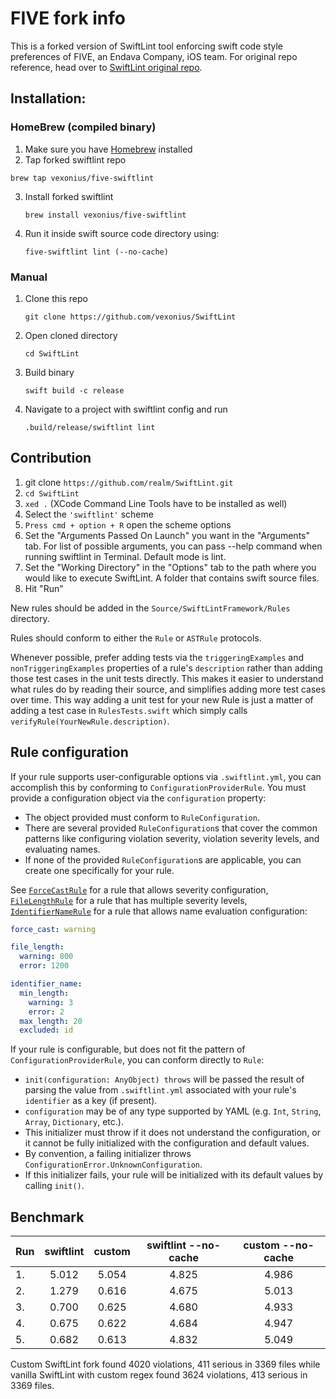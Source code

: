 # FIVE fork info

This is a forked version of SwiftLint tool enforcing swift code style preferences of FIVE, an Endava Company, iOS team. For original repo reference, head over to [SwiftLint original repo](https://github.com/realm/SwiftLint). 

## Installation: 

### HomeBrew (compiled binary)

1. Make sure you have [Homebrew](https://brew.sh/) installed
2. Tap forked swiftlint repo
  ```
  brew tap vexonius/five-swiftlint
  ```
3. Install forked swiftlint
   ```
   brew install vexonius/five-swiftlint
   ```
4. Run it inside swift source code directory using:
   ```
   five-swiftlint lint (--no-cache)
   ```

### Manual
1. Clone this repo
   ```
   git clone https://github.com/vexonius/SwiftLint
   ```
2. Open cloned directory
   ```
   cd SwiftLint
   ```
3. Build binary
   ```
   swift build -c release
   ```
4. Navigate to a project with swiftlint config and run
   ```
   .build/release/swiftlint lint
   ```

## Contribution

1. git clone `https://github.com/realm/SwiftLint.git`
2. `cd SwiftLint`
3. `xed .` (XCode Command Line Tools have to be installed as well)
4. Select the `'swiftlint'` scheme
5. `Press cmd + option + R` open the scheme options
6. Set the "Arguments Passed On Launch" you want in the "Arguments" tab. For list of possible arguments, you can pass --help command when running swiftlint in Terminal. Default mode is lint. 
7. Set the "Working Directory" in the "Options" tab to the path where you would like to execute SwiftLint. A folder that contains swift source files.
8. Hit "Run"

New rules should be added in the `Source/SwiftLintFramework/Rules` directory.

Rules should conform to either the `Rule` or `ASTRule` protocols.

Whenever possible, prefer adding tests via the `triggeringExamples` and `nonTriggeringExamples` properties of a rule's `description` rather than adding those test cases in the unit tests directly. This makes it easier to understand what rules do by reading their source, and simplifies adding more test cases over time. This way adding a unit test for your new Rule is just a matter of adding a test case in `RulesTests.swift` which simply calls `verifyRule(YourNewRule.description)`.

## Rule configuration

If your rule supports user-configurable options via `.swiftlint.yml`, you can accomplish this by conforming to `ConfigurationProviderRule`. You must provide a configuration object via the `configuration` property:

* The object provided must conform to `RuleConfiguration`.
* There are several provided `RuleConfiguration`s that cover the common patterns like
  configuring violation severity, violation severity levels, and evaluating
  names.
* If none of the provided `RuleConfiguration`s are applicable, you can create one
  specifically for your rule.

See [`ForceCastRule`](https://github.com/realm/SwiftLint/blob/main/Source/SwiftLintFramework/Rules/Idiomatic/ForceCastRule.swift)
for a rule that allows severity configuration,
[`FileLengthRule`](https://github.com/realm/SwiftLint/blob/main/Source/SwiftLintFramework/Rules/Metrics/FileLengthRule.swift)
for a rule that has multiple severity levels,
[`IdentifierNameRule`](https://github.com/realm/SwiftLint/blob/main/Source/SwiftLintFramework/Rules/Style/IdentifierNameRule.swift)
for a rule that allows name evaluation configuration:

``` yaml
force_cast: warning

file_length:
  warning: 800
  error: 1200

identifier_name:
  min_length:
    warning: 3
    error: 2
  max_length: 20
  excluded: id
```

If your rule is configurable, but does not fit the pattern of `ConfigurationProviderRule`, you can conform directly to `Rule`:

* `init(configuration: AnyObject) throws` will be passed the result of parsing the
  value from `.swiftlint.yml` associated with your rule's `identifier` as a key
  (if present).
* `configuration` may be of any type supported by YAML (e.g. `Int`, `String`, `Array`,
  `Dictionary`, etc.).
* This initializer must throw if it does not understand the configuration, or
  it cannot be fully initialized with the configuration and default values.
* By convention, a failing initializer throws
  `ConfigurationError.UnknownConfiguration`.
* If this initializer fails, your rule will be initialized with its default
  values by calling `init()`.
  
## Benchmark

| Run  | swiftlint | custom | swiftlint --no-cache | custom --no-cache |
| :--- | :-------: | :----: | :------------------: | :---------------: |
| 1.   |   5.012   | 5.054  |        4.825         |       4.986       |
| 2.   |   1.279   | 0.616  |        4.675         |       5.013       |
| 3.   |   0.700   | 0.625  |        4.680         |       4.933       |
| 4.   |   0.675   | 0.622  |        4.684         |       4.947       |
| 5.   |   0.682   | 0.613  |        4.832         |       5.049       |

Custom SwiftLint fork found 4020 violations, 411 serious in 3369 files while vanilla SwiftLint with custom regex found 3624 violations, 413 serious in 3369 files.